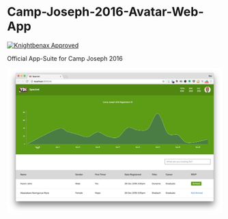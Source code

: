 # Camp-Joseph-2016-Avatar-Web-App

[![Knightbenax Approved](http://ephodng.com/knightbenax-badge.svg)](https://twitter.com/knightbenax)

Official App-Suite for Camp Joseph 2016

![Alt text](/desc.png?raw=true "Optional Title")
